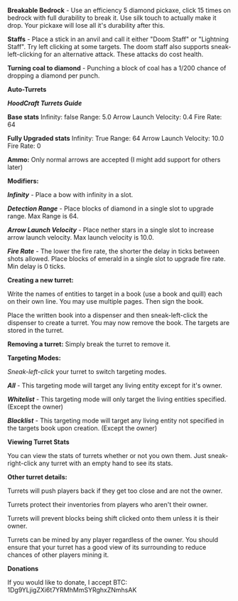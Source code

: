 **Breakable Bedrock** - Use an efficiency 5 diamond pickaxe, click 15 times on bedrock with full durability to break it. Use silk touch to actually make it drop. Your pickaxe will lose all it's durability after this.

**Staffs** - Place a stick in an anvil and call it either "Doom Staff" or "Lightning Staff". Try left clicking at some targets. The doom staff also supports sneak-left-clicking for an alternative attack. These attacks do cost health.


**Turning coal to diamond** - Punching a block of coal has a 1/200 chance of dropping a diamond per punch.

**Auto-Turrets**

_**HoodCraft Turrets Guide**_

**Base stats**
Infinity: false
Range: 5.0
Arrow Launch Velocity: 0.4
Fire Rate: 64

**Fully Upgraded stats**
Infinity: True
Range: 64
Arrow Launch Velocity: 10.0
Fire Rate: 0

**Ammo:**
Only normal arrows are accepted (I might add support for others later)

**Modifiers:**

_**Infinity**_ - Place a bow with infinity in a slot.

_**Detection Range**_ - Place blocks of diamond in a single slot to upgrade range. Max Range is 64.

_**Arrow Launch Velocity**_ - Place nether stars in a single slot to increase arrow launch velocity. Max launch velocity is 10.0.

_**Fire Rate**_ - The lower the fire rate, the shorter the delay in ticks between shots allowed. Place blocks of emerald in a single slot to upgrade fire rate. Min delay is 0 ticks.

**Creating a new turret:**

Write the names of entities to target in a book (use a book and quill) each on their own line. You may use multiple pages. Then sign the book.

Place the written book into a dispenser and then sneak-left-click the dispenser to create a turret. You may now remove the book. The targets are stored in the turret.

**Removing a turret:**
Simply break the turret to remove it.

**Targeting Modes:**

_Sneak-left-click_ your turret to switch targeting modes.

_**All**_ - This targeting mode will target any living entity except for it's owner.

_**Whitelist**_ - This targeting mode will only target the living entities specified. (Except the owner)

_**Blacklist**_ - This targeting mode will  target any living entity not specified in the targets book upon creation. (Except the owner)

**Viewing Turret Stats**

You can view the stats of turrets whether or not you own them. Just sneak-right-click any turret with an empty hand to see its stats.

**Other turret details:**

Turrets will push players back if they get too close and are not the owner.

Turrets protect their inventories from players who aren't their owner.

Turrets will prevent blocks being shift clicked onto them unless it is their owner.

Turrets can be mined by any player regardless of the owner. You should ensure that your turret has a good view of its surrounding to reduce chances of other players mining it.

**Donations**

If you would like to donate, I accept BTC:
1Dg9YLjigZXi6t7YRMhMmSYRghxZNmhsAK
